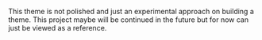 This theme is not polished and just an experimental approach on building a theme.
This project maybe will be continued in the future but for now can just be viewed as a reference.
